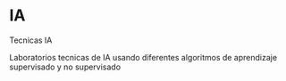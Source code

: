 # IA
Tecnicas IA

Laboratorios tecnicas de IA usando diferentes algoritmos de aprendizaje supervisado y no supervisado
